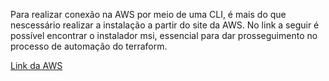 Para realizar conexão na AWS por meio de uma CLI, é mais do que nescessário realizar a instalação a partir do site da AWS. No link a seguir é possível encontrar o instalador msi, essencial para dar prosseguimento no processo de automação do terraform.

[Link da AWS](https://docs.aws.amazon.com/pt_br/cli/latest/userguide/getting-started-install.html)
